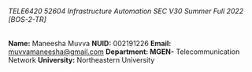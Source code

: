 ###### TELE6420 52604 Infrastructure Automation SEC V30 Summer Full 2022 [BOS-2-TR]
**Name:** Maneesha Muvva
**NUID:** 002191226
**Email:** muvvamaneesha@gmail.com
**Department: MGEN-** Telecommunication Network **University:** Northeastern University
